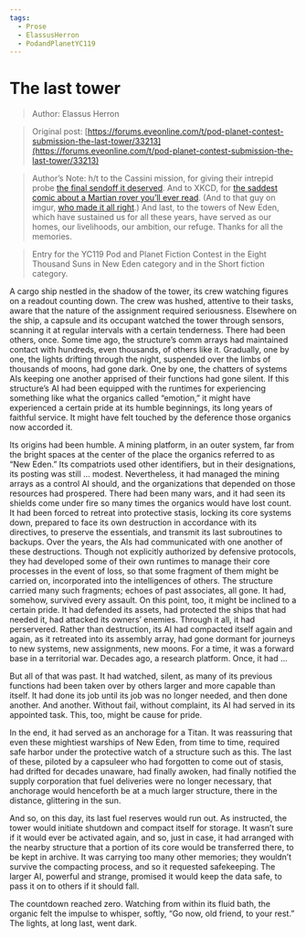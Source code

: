 ```yaml
---
tags:
  - Prose
  - ElassusHerron
  - PodandPlanetYC119
---
```


# The last tower

> Author: Elassus Herron

> Original post: [https://forums.eveonline.com/t/pod-planet-contest-submission-the-last-tower/33213](https://forums.eveonline.com/t/pod-planet-contest-submission-the-last-tower/33213)

> Author’s Note: h/t to the Cassini mission, for giving their intrepid probe [the final sendoff it deserved](https://saturn.jpl.nasa.gov/the-journey/grand-finale-feature/). And to XKCD, for [the saddest comic about a Martian rover you’ll ever read](https://xkcd.com/695/). (And to that guy on imgur, [who made it all right](http://i.imgur.com/VbKV9DF.jpg).) And last, to the towers of New Eden, which have sustained us for all these years, have served as our homes, our livelihoods, our ambition, our refuge. Thanks for all the memories.

> Entry for the YC119 Pod and Planet Fiction Contest in the Eight Thousand Suns in New Eden category and in the Short fiction category.

A cargo ship nestled in the shadow of the tower, its crew watching figures on a readout counting down. The crew was hushed, attentive to their tasks, aware that the nature of the assignment required seriousness. Elsewhere on the ship, a capsule and its occupant watched the tower through sensors, scanning it at regular intervals with a certain tenderness.
There had been others, once. Some time ago, the structure’s comm arrays had maintained contact with hundreds, even thousands, of others like it. Gradually, one by one, the lights drifting through the night, suspended over the limbs of thousands of moons, had gone dark. One by one, the chatters of systems AIs keeping one another apprised of their functions had gone silent.
If this structure’s AI had been equipped with the runtimes for experiencing something like what the organics called “emotion,” it might have experienced a certain pride at its humble beginnings, its long years of faithful service. It might have felt touched by the deference those organics now accorded it.

Its origins had been humble. A mining platform, in an outer system, far from the bright spaces at the center of the place the organics referred to as “New Eden.” Its compatriots used other identifiers, but in their designations, its posting was still … modest. Nevertheless, it had managed the mining arrays as a control AI should, and the organizations that depended on those resources had prospered.
There had been many wars, and it had seen its shields come under fire so many times the organics would have lost count. It had been forced to retreat into protective stasis, locking its core systems down, prepared to face its own destruction in accordance with its directives, to preserve the essentials, and transmit its last subroutines to backups.
Over the years, the AIs had communicated with one another of these destructions. Though not explicitly authorized by defensive protocols, they had developed some of their own runtimes to manage their core processes in the event of loss, so that some fragment of them might be carried on, incorporated into the intelligences of others.
The structure carried many such fragments; echoes of past associates, all gone.
It had, somehow, survived every assault. On this point, too, it might be inclined to a certain pride. It had defended its assets, had protected the ships that had needed it, had attacked its owners’ enemies.
Through it all, it had perservered. Rather than destruction, its AI had compacted itself again and again, as it retreated into its assembly array, had gone dormant for journeys to new systems, new assignments, new moons. For a time, it was a forward base in a territorial war. Decades ago, a research platform. Once, it had …

But all of that was past. It had watched, silent, as many of its previous functions had been taken over by others larger and more capable than itself. It had done its job until its job was no longer needed, and then done another. And another. Without fail, without complaint, its AI had served in its appointed task. This, too, might be cause for pride.

In the end, it had served as an anchorage for a Titan. It was reassuring that even these mightiest warships of New Eden, from time to time, required safe harbor under the protective watch of a structure such as this. The last of these, piloted by a capsuleer who had forgotten to come out of stasis, had drifted for decades unaware, had finally awoken, had finally notified the supply corporation that fuel deliveries were no longer necessary, that anchorage would henceforth be at a much larger structure, there in the distance, glittering in the sun.

And so, on this day, its last fuel reserves would run out. As instructed, the tower would initiate shutdown and compact itself for storage. It wasn’t sure if it would ever be activated again, and so, just in case, it had arranged with the nearby structure that a portion of its core would be transferred there, to be kept in archive. It was carrying too many other memories; they wouldn’t survive the compacting process, and so it requested safekeeping. The larger AI, powerful and strange, promised it would keep the data safe, to pass it on to others if it should fall.

The countdown reached zero.
Watching from within its fluid bath, the organic felt the impulse to whisper, softly, “Go now, old friend, to your rest.”
The lights, at long last, went dark.

